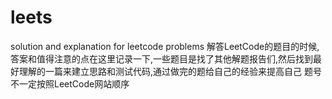 # leets
solution and explanation for leetcode problems
解答LeetCode的题目的时候,答案和值得注意的点在这里记录一下,一些题目是找了其他解题报告们,然后找到最好理解的一篇来建立思路和测试代码,通过做完的题给自己的经验来提高自己
题号不一定按照LeetCode网站顺序
